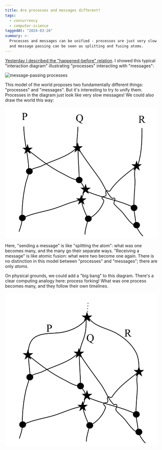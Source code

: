```yaml
---
title: Are processes and messages different?
tags:
  - concurrency
  - computer-science
taggedAt: "2024-03-26"
summary: >-
  Processes and messages can be unified - processes are just very slow messages,
  and message passing can be seen as splitting and fusing atoms.
---
```


[Yesterday I described the "happened-before" relation](/2017/02/10/happened-before/). I showed this typical "interaction diagram" illustrating "processes" interacting with "messages":

![message-passing processes](/2017/02/10/happened-before/message-passing-processes.png)

This model of the world proposes two fundamentally different things: "processes" and "messages". But it's interesting to try to unify them. Processes in the diagram just look like very slow messages! We could also draw the world this way:

![processes and messages](./processes-and-messages.png)

Here, "sending a message" is like "splitting the atom": what was one becomes many, and the many go their separate ways. "Receiving a message" is like atomic fusion: what were two become one again. There is no distinction in this model between "processes" and "messages"; there are only _atoms_.

On physical grounds, we could add a "big bang" to this diagram. There's a clear computing analogy here: process forking! What was one process becomes many, and they follow their own timelines.

![processes and messages with big bang](./big-bang.png)
